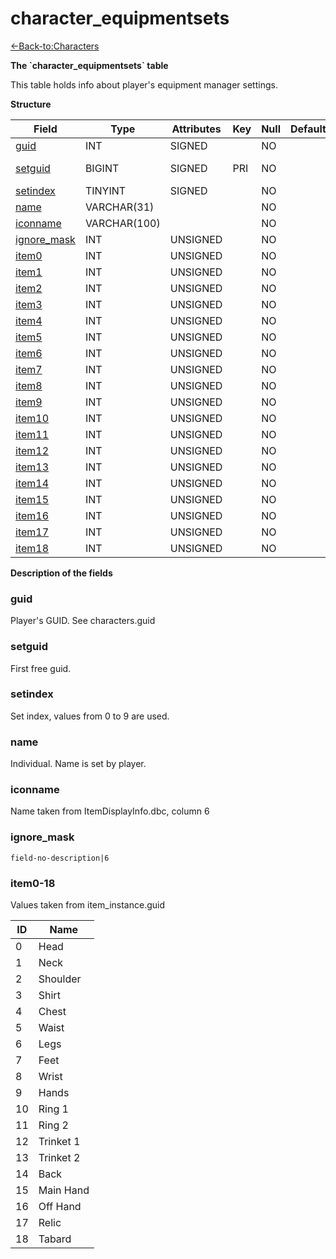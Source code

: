 # character\_equipmentsets

[<-Back-to:Characters](database-characters.md)

**The \`character\_equipmentsets\` table**

This table holds info about player's equipment manager settings.

**Structure**

| Field            | Type         | Attributes | Key | Null | Default | Extra          | Comment |
|------------------|--------------|------------|-----|------|---------|----------------|---------|
| [guid][1]        | INT      | SIGNED     |     | NO   |         |                |         |
| [setguid][2]     | BIGINT   | SIGNED     | PRI | NO   |         | Auto Increment |         |
| [setindex][3]    | TINYINT   | SIGNED     |     | NO   |         |                |         |
| [name][4]        | VARCHAR(31)  |            |     | NO   |         |                |         |
| [iconname][5]    | VARCHAR(100) |            |     | NO   |         |                |         |
| [ignore_mask][6] | INT      | UNSIGNED   |     | NO   |         |                |         |
| [item0][7]       | INT      | UNSIGNED   |     | NO   |         |                |         |
| [item1][8]       | INT      | UNSIGNED   |     | NO   |         |                |         |
| [item2][9]       | INT      | UNSIGNED   |     | NO   |         |                |         |
| [item3][10]      | INT      | UNSIGNED   |     | NO   |         |                |         |
| [item4][11]      | INT      | UNSIGNED   |     | NO   |         |                |         |
| [item5][12]      | INT      | UNSIGNED   |     | NO   |         |                |         |
| [item6][13]      | INT      | UNSIGNED   |     | NO   |         |                |         |
| [item7][14]      | INT      | UNSIGNED   |     | NO   |         |                |         |
| [item8][15]      | INT      | UNSIGNED   |     | NO   |         |                |         |
| [item9][16]      | INT      | UNSIGNED   |     | NO   |         |                |         |
| [item10][17]     | INT      | UNSIGNED   |     | NO   |         |                |         |
| [item11][18]     | INT      | UNSIGNED   |     | NO   |         |                |         |
| [item12][19]     | INT      | UNSIGNED   |     | NO   |         |                |         |
| [item13][20]     | INT      | UNSIGNED   |     | NO   |         |                |         |
| [item14][21]     | INT      | UNSIGNED   |     | NO   |         |                |         |
| [item15][22]     | INT      | UNSIGNED   |     | NO   |         |                |         |
| [item16][23]     | INT      | UNSIGNED   |     | NO   |         |                |         |
| [item17][24]     | INT      | UNSIGNED   |     | NO   |         |                |         |
| [item18][25]     | INT      | UNSIGNED   |     | NO   |         |                |         |

[1]: #guid
[2]: #setguid
[3]: #setindex
[4]: #name
[5]: #iconname
[6]: #ignore_mask
[7]: #item0
[8]: #item1
[9]: #item2
[10]: #item3
[11]: #item4
[12]: #item5
[13]: #item6
[14]: #item7
[15]: #item8
[16]: #item9
[17]: #item10
[18]: #item11
[19]: #item12
[20]: #item13
[21]: #item14
[22]: #item15
[23]: #item16
[24]: #item17
[25]: #item18

**Description of the fields**

### guid

Player's GUID. See characters.guid

### setguid

First free guid.

### setindex

Set index, values from 0 to 9 are used.

### name

Individual. Name is set by player.

### iconname

Name taken from ItemDisplayInfo.dbc, column 6

### ignore\_mask

`field-no-description|6`

### item0-18

Values taken from item\_instance.guid

| ID | Name      |
|----|-----------|
| 0  | Head      |
| 1  | Neck      |
| 2  | Shoulder  |
| 3  | Shirt     |
| 4  | Chest     |
| 5  | Waist     |
| 6  | Legs      |
| 7  | Feet      |
| 8  | Wrist     |
| 9  | Hands     |
| 10 | Ring 1    |
| 11 | Ring 2    |
| 12 | Trinket 1 |
| 13 | Trinket 2 |
| 14 | Back      |
| 15 | Main Hand |
| 16 | Off Hand  |
| 17 | Relic     |
| 18 | Tabard    |
